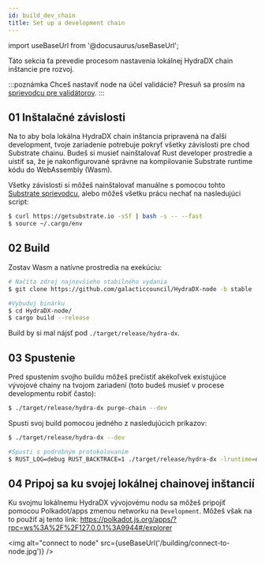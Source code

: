 ```yaml
---
id: build_dev_chain
title: Set up a development chain
---
```


import useBaseUrl from '@docusaurus/useBaseUrl';

Táto sekcia ťa prevedie procesom nastavenia lokálnej HydraDX chain inštancie pre rozvoj.

:::poznámka
Chceš nastaviť node na účel validácie? Presuň sa prosím na [sprievodcu pre validátorov](/node_setup). 
:::

## 01 Inštalačné závislosti

Na to aby bola lokálna HydraDX chain inštancia pripravená na ďalší development, tvoje zariadenie potrebuje pokryť všetky závislosti pre chod Substrate chainu. Budeš si musieť nainštalovať Rust developer prostredie a uistiť sa, že je nakonfigurované správne na kompilovanie Substrate runtime kódu do WebAssembly (Wasm). 

Všetky závislosti si môžeš nainštalovať manuálne s pomocou tohto [Substrate sprievodcu](https://substrate.dev/docs/en/knowledgebase/getting-started), alebo môžeš všetku prácu nechať na nasledujúci script: 

```bash
$ curl https://getsubstrate.io -sSf | bash -s -- --fast
$ source ~/.cargo/env
```

## 02 Build

Zostav Wasm a natívne prostredia na exekúciu:

```bash
# Načíta zdroj najnovšieho stabilného vydania
$ git clone https://github.com/galacticcouncil/HydraDX-node -b stable

#Vybuduj binárku
$ cd HydraDX-node/
$ cargo build --release
```

Build by si mal nájsť pod `./target/release/hydra-dx`.

## 03 Spustenie

Pred spustením svojho buildu môžeš prečistiť akékoľvek existujúce vývojové chainy na tvojom zariadení (toto budeš musieť v procese developmentu robiť často):

```bash
$ ./target/release/hydra-dx purge-chain --dev
```

Spusti svoj build pomocou jedného z nasledujúcich príkazov:

```bash
$ ./target/release/hydra-dx --dev

#Spusti s podrobným protokolovaním
$ RUST_LOG=debug RUST_BACKTRACE=1 ./target/release/hydra-dx -lruntime=debug --dev
```

## 04 Pripoj sa ku svojej lokálnej chainovej inštancií

Ku svojmu lokálnemu HydraDX vývojovému nodu sa môžeš pripojiť pomocou Polkadot/apps zmenou networku na `Development`. Môžeš však na to použiť aj tento link: https://polkadot.js.org/apps/?rpc=ws%3A%2F%2F127.0.0.1%3A9944#/explorer


<img alt="connect to node" src={useBaseUrl('/building/connect-to-node.jpg')} />
